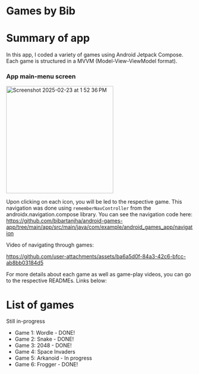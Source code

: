 # Games by Bib
  
# Summary of app
In this app, I coded a variety of games using Android Jetpack Compose. Each game is structured in a MVVM (Model-View-ViewModel format). 

### App main-menu screen
<img width="288" alt="Screenshot 2025-02-23 at 1 52 36 PM" src="https://github.com/user-attachments/assets/f51b6614-a2a0-4bb8-ac35-99f1840b534c" />

Upon clicking on each icon, you will be led to the respective game. This navigation was done using `rememberNavController` from the androidx.navigation.compose library. You can see the navigation code here: https://github.com/bibartanjha/android-games-app/tree/main/app/src/main/java/com/example/android_games_app/navigation

Video of navigating through games:

https://github.com/user-attachments/assets/ba6a5d0f-84a3-42c6-bfcc-ab8bb03184d5



For more details about each game as well as game-play videos, you can go to the respective READMEs. Links below:




# List of games
Still in-progress

- Game 1: Wordle - DONE!
- Game 2: Snake - DONE!
- Game 3: 2048 - DONE!
- Game 4: Space Invaders
- Game 5: Arkanoid - In progress
- Game 6: Frogger - DONE!
